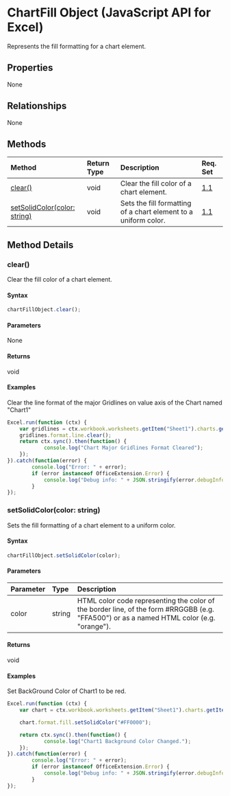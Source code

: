 # ChartFill Object (JavaScript API for Excel)

Represents the fill formatting for a chart element.

## Properties

None

## Relationships
None


## Methods

| Method		   | Return Type	|Description| Req. Set|
|:---------------|:--------|:----------|:----|
|[clear()](#clear)|void|Clear the fill color of a chart element.|[1.1](../requirement-sets/excel-api-requirement-sets.md)|
|[setSolidColor(color: string)](#setsolidcolorcolor-string)|void|Sets the fill formatting of a chart element to a uniform color.|[1.1](../requirement-sets/excel-api-requirement-sets.md)|

## Method Details


### clear()
Clear the fill color of a chart element.

#### Syntax
```js
chartFillObject.clear();
```

#### Parameters
None

#### Returns
void

#### Examples

Clear the line format of the major Gridlines on value axis of the Chart named "Chart1"

```js
Excel.run(function (ctx) { 
	var gridlines = ctx.workbook.worksheets.getItem("Sheet1").charts.getItem("Chart1").axes.valueAxis.majorGridlines;	
	gridlines.format.line.clear();
	return ctx.sync().then(function() {
			console.log("Chart Major Gridlines Format Cleared");
	});
}).catch(function(error) {
		console.log("Error: " + error);
		if (error instanceof OfficeExtension.Error) {
			console.log("Debug info: " + JSON.stringify(error.debugInfo));
		}
});
```

### setSolidColor(color: string)
Sets the fill formatting of a chart element to a uniform color.

#### Syntax
```js
chartFillObject.setSolidColor(color);
```

#### Parameters
| Parameter	   | Type	|Description|
|:---------------|:--------|:----------|
|color|string|HTML color code representing the color of the border line, of the form #RRGGBB (e.g. "FFA500") or as a named HTML color (e.g. "orange").|

#### Returns
void

#### Examples

Set BackGround Color of Chart1 to be red.

```js
Excel.run(function (ctx) { 
	var chart = ctx.workbook.worksheets.getItem("Sheet1").charts.getItem("Chart1");	

	chart.format.fill.setSolidColor("#FF0000");

	return ctx.sync().then(function() {
			console.log("Chart1 Background Color Changed.");
	});
}).catch(function(error) {
		console.log("Error: " + error);
		if (error instanceof OfficeExtension.Error) {
			console.log("Debug info: " + JSON.stringify(error.debugInfo));
		}
});
```
